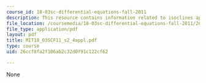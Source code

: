 ```yaml
---
course_id: 18-03sc-differential-equations-fall-2011
description: This resource contains information related to isoclines applet.
file_location: /coursemedia/18-03sc-differential-equations-fall-2011/26ccf8fa2f106ab2c32d0f91c122cf62_MIT18_03SCF11_s2_4appl.pdf
file_type: application/pdf
layout: pdf
title: MIT18_03SCF11_s2_4appl.pdf
type: course
uid: 26ccf8fa2f106ab2c32d0f91c122cf62

---
```

None